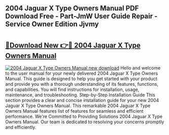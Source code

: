 ## 2004 Jaguar X Type Owners Manual PDF Download Free - Part-JmW User Guide Repair - Service Owner Edition Jjvmy

# <h2><a href="http://bc33774.oget.top/?id=2004+Jaguar+X+Type+Owners+Manual">🔗Download New 👉🔴 2004 Jaguar X Type Owners Manual</a></h2>

[![2004 Jaguar X Type Owners Manual new download](https://i.imgur.com/5g1atiW.png)](http://bc33774.oget.top/?id=2004+Jaguar+X+Type+Owners+Manual)
Hello and welcome to the user manual for your newly delivered 2004 Jaguar X Type Owners Manual. This guide is designed to help you get started with your product and provide you with a thorough understanding of its features, functions, and capabilities. You will find instructions for installation, usage, maintenance, and troubleshooting. Step-by-Step Installation Guide This section provides a clear and concise installation guide for your new 2004 Jaguar X Type Owners Manual. This remarkable 2004 Jaguar X Type Owners Manual features list of features for seamless and efficient performance. We're Committed to Providing Solutions 2004 Jaguar X Type Owners Manual. Our team is dedicated to resolving your concerns promptly and efficiently.
